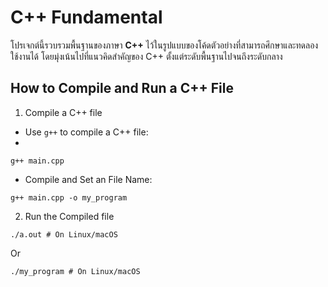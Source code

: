 # C++ Fundamental

โปรเจกต์นี้รวบรวมพื้นฐานของภาษา **C++** ไว้ในรูปแบบของโค้ดตัวอย่างที่สามารถศึกษาและทดลองใช้งานได้ โดยมุ่งเน้นไปที่แนวคิดสำคัญของ C++ ตั้งแต่ระดับพื้นฐานไปจนถึงระดับกลาง




## How to Compile and Run a C++ File

1. Compile a C++ file
- Use `g++` to compile a C++ file:
- 
`g++ main.cpp`

- Compile and Set an File Name:

`g++ main.cpp -o my_program`

2. Run the Compiled file

`./a.out # On Linux/macOS`

Or 

`./my_program # On Linux/macOS`
